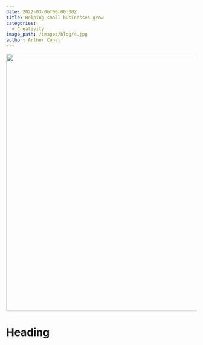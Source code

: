 ```yaml
---
date: 2022-03-06T00:00:00Z
title: Helping small businesses grow
categories:
  - Creativity
image_path: /images/blog/4.jpg
author: Arther Conal
---
```

<img src="/uploads/do-461-visa-holders-qualify-for-a-home-loan.jpg" width="1024" height="680" />

# Heading